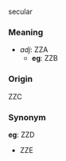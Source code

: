 secular
### Meaning
+ _adj_: ZZA
    + __eg__: ZZB

### Origin

ZZC

### Synonym

__eg__: ZZD

+ ZZE


